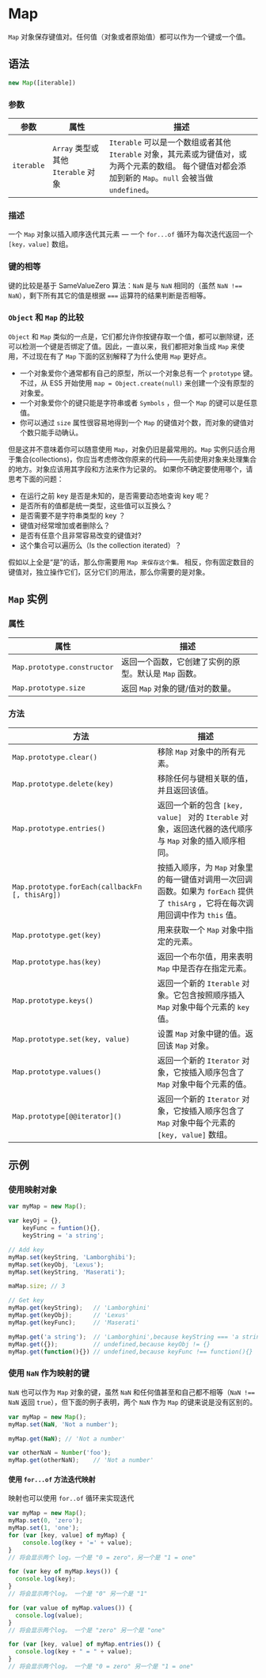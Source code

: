 # Map

`Map` 对象保存键值对。任何值（对象或者原始值）都可以作为一个键或一个值。

## 语法

```javascript
new Map([iterable])
```

### 参数

| 参数       | 属性                               | 描述                                                         |
| ---------- | ---------------------------------- | ------------------------------------------------------------ |
| `iterable` | `Array` 类型或其他 `Iterable` 对象 | `Iterable` 可以是一个数组或者其他 `Iterable` 对象，其元素或为键值对，或为两个元素的数组。 每个键值对都会添加到新的 `Map`。`null` 会被当做 `undefined`。 |

### 描述

一个 `Map` 对象以插入顺序迭代其元素 — 一个  `for...of` 循环为每次迭代返回一个 `[key，value]` 数组。

### 键的相等

键的比较是基于 SameValueZero 算法：`NaN` 是与 `NaN` 相同的（虽然 `NaN !== NaN`），剩下所有其它的值是根据 `===` 运算符的结果判断是否相等。

### `Object` 和 `Map` 的比较

`Object` 和 `Map` 类似的一点是，它们都允许你按键存取一个值，都可以删除键，还可以检测一个键是否绑定了值。因此，一直以来，我们都把对象当成 `Map` 来使用，不过现在有了 `Map` 下面的区别解释了为什么使用 `Map` 更好点。

- 一个对象爱你个通常都有自己的原型，所以一个对象总有一个 `prototype` 键。不过，从 ES5 开始使用 `map = Object.create(null)` 来创建一个没有原型的对象爱。
- 一个对象爱你个的键只能是字符串或者 `Symbols` ，但一个 `Map` 的键可以是任意值。
- 你可以通过 `size` 属性很容易地得到一个 `Map` 的键值对个数，而对象的键值对个数只能手动确认。

但是这并不意味着你可以随意使用 `Map`，对象仍旧是最常用的。`Map` 实例只适合用于集合(collections)，你应当考虑修改你原来的代码——先前使用对象来处理集合的地方。对象应该用其字段和方法来作为记录的。
如果你不确定要使用哪个，请思考下面的问题：

- 在运行之前 key 是否是未知的，是否需要动态地查询 key 呢？
- 是否所有的值都是统一类型，这些值可以互换么？
- 是否需要不是字符串类型的 key ？
- 键值对经常增加或者删除么？
- 是否有任意个且非常容易改变的键值对?
- 这个集合可以遍历么（Is the collection iterated）？

假如以上全是“是”的话，那么你需要用 `Map 来保存这个集。` 相反，你有固定数目的键值对，独立操作它们，区分它们的用法，那么你需要的是对象。



## `Map` 实例

### 属性

| 属性                        | 描述                                                  |
| --------------------------- | ----------------------------------------------------- |
| `Map.prototype.constructor` | 返回一个函数，它创建了实例的原型。默认是 `Map` 函数。 |
| `Map.prototype.size`        | 返回 `Map` 对象的键/值对的数量。                      |

### 方法

| 方法                                            | 描述                                                         |
| ----------------------------------------------- | ------------------------------------------------------------ |
| `Map.prototype.clear()`                         | 移除 `Map` 对象中的所有元素。                                |
| `Map.prototype.delete(key)`                     | 移除任何与键相关联的值，并且返回该值。                       |
| `Map.prototype.entries()`                       | 返回一个新的包含 `[key, value] ` 对的 `Iterable` 对象，返回迭代器的迭代顺序与 `Map` 对象的插入顺序相同。 |
| `Map.prototype.forEach(callbackFn [, thisArg])` | 按插入顺序，为 `Map` 对象里的每一键值对调用一次回调函数。如果为 `forEach` 提供了 `thisArg` ，它将在每次调用回调中作为 `this` 值。 |
| `Map.prototype.get(key)`                        | 用来获取一个 `Map` 对象中指定的元素。                        |
| `Map.prototype.has(key)`                        | 返回一个布尔值，用来表明 `Map` 中是否存在指定元素。          |
| `Map.prototype.keys()`                          | 返回一个新的 `Iterable` 对象。它包含按照顺序插入 `Map` 对象中每个元素的 `key` 值。 |
| `Map.prototype.set(key, value)`                 | 设置 `Map` 对象中键的值。返回该 `Map` 对象。                 |
| `Map.prototype.values()`                        | 返回一个新的 `Iterator` 对象，它按插入顺序包含了 `Map` 对象中每个元素的值。 |
| `Map.prototype[@@iterator]()`                   | 返回一个新的 `Iterator` 对象，它按插入顺序包含了 `Map` 对象中每个元素的 `[key, value]` 数组。 |



## 示例

### 使用映射对象

```javascript
var myMap = new Map();

var keyOj = {},
	keyFunc = funtion(){},
	keyString = 'a string';

// Add key
myMap.set(keyString, 'Lamborghibi');
myMap.set(keyObj, 'Lexus');
myMap.set(keyString, 'Maserati');

maMap.size;	// 3

// Get key
myMap.get(keyString);	// 'Lamborghini'
myMap.get(keyObj);		// 'Lexus'
myMap.get(keyFunc);		// 'Maserati'

myMap.get('a string');	// 'Lamborghini',because keyString === 'a string'
myMap.get({});		    // undefined,because keyObj != {}
myMap.get(function(){})	// undefined,because keyFunc !== function(){}
```

### 使用 `NaN` 作为映射的键

`NaN` 也可以作为 `Map` 对象的键，虽然 `NaN` 和任何值甚至和自己都不相等（`NaN !== NaN` 返回 `true`），但下面的例子表明，两个 `NaN` 作为 `Map` 的键来说是没有区别的。

```javascript
var myMap = new Map();
myMap.set(NaN, 'Not a number');

myMap.get(NaN);	// 'Not a number'

var otherNaN = Number('foo');
myMap.get(otherNaN);	// 'Not a number'
```

#### 使用 `for...of` 方法迭代映射

映射也可以使用 `for..of` 循环来实现迭代

```javascript
var myMap = new Map();
myMap.set(0, 'zero');
myMap.set(1, 'one');
for (var [key, value] of myMap) {
    console.log(key + '=' + value);
}
// 将会显示两个 log。一个是 "0 = zero"，另一个是 "1 = one"

for (var key of myMap.keys()) {
  console.log(key);
}
// 将会显示两个log。 一个是 "0" 另一个是 "1"

for (var value of myMap.values()) {
  console.log(value);
}
// 将会显示两个log。 一个是 "zero" 另一个是 "one"

for (var [key, value] of myMap.entries()) {
  console.log(key + " = " + value);
}
// 将会显示两个log。 一个是 "0 = zero" 另一个是 "1 = one"
```



























